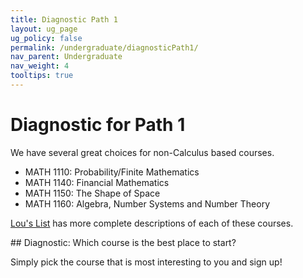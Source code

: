 ```yaml
---
title: Diagnostic Path 1
layout: ug_page
ug_policy: false
permalink: /undergraduate/diagnosticPath1/
nav_parent: Undergraduate
nav_weight: 4
tooltips: true
---
```


<h1 class="mb-4">Diagnostic for Path 1</h1>

<p>We have several great choices for non-Calculus based courses. </p>
<div class=diagnostic>
<ul>
<li> <span class="bolded">MATH 1110:</span> Probability/Finite Mathematics </li>
<li> <span class="bolded">MATH 1140:</span> Financial Mathematics </li>
<li> <span class="bolded">MATH 1150:</span> The Shape of Space </li>
<li> <span class="bolded">MATH 1160:</span> Algebra, Number Systems and Number Theory </li>
</ul>

 <span class="bolded"> <a href=" https://louslist.org/CC/Mathematics.html">Lou's List</a></span> has more complete descriptions of each of these courses.
 </div>
  <p></p>
 ## Diagnostic: Which course is the best place to start?  
 <p>Simply pick the course that is most interesting to you and sign up!</p>
 
